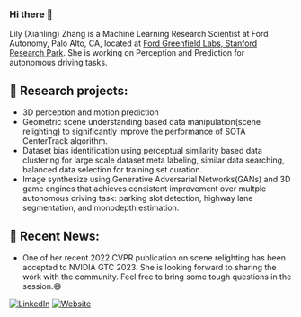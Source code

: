 ### Hi there 👋

<!--
**alchemz/alchemz** is a ✨ _special_ ✨ repository because its `README.md` (this file) appears on your GitHub profile.
Here are some ideas to get you started:

- 🔭 I’m currently working on ...
- 🌱 I’m currently learning ...
- 👯 I’m looking to collaborate on ...
- 🤔 I’m looking for help with ...
- 💬 Ask me about ...
- 📫 How to reach me: ...
- 😄 Pronouns: ...
- ⚡ Fun fact: ...
-->

Lily (Xianling) Zhang is a Machine Learning Research Scientist at Ford Autonomy, Palo Alto, CA, located at [Ford Greenfield Labs, Stanford Research Park](https://corporate.ford.com/operations/locations/silicon-valley.html). She is working on Perception and Prediction for autonomous driving tasks. 

## 🔭 Research projects:
- 3D perception and motion prediction
- Geometric scene understanding based data manipulation(scene relighting) to significantly improve the performance of SOTA CenterTrack algorithm.
- Dataset bias identification using perceptual similarity based data clustering for large scale dataset meta labeling, similar data searching, balanced data selection for training set curation.
- Image synthesize using Generative Adversarial Networks(GANs) and 3D game engines that achieves consistent improvement over multple autonomous driving task: parking slot detection, highway lane segmentation, and monodepth estimation.

## 💬 Recent News:
- One of her recent 2022 CVPR publication on scene relighting has been accepted to NVIDIA GTC 2023. She is looking forward to sharing the work with the community. Feel free to bring some tough questions in the session.😄

[![LinkedIn](https://img.shields.io/badge/LinkedIn-0077B5?style=for-the-badge&logo=linkedin)](https://www.linkedin.com/in/alchemz/) 
[![Website](https://img.shields.io/badge/website-000000?style=for-the-badge&logo=About.me&logoColor=white)](https://alchemz.github.io/)

